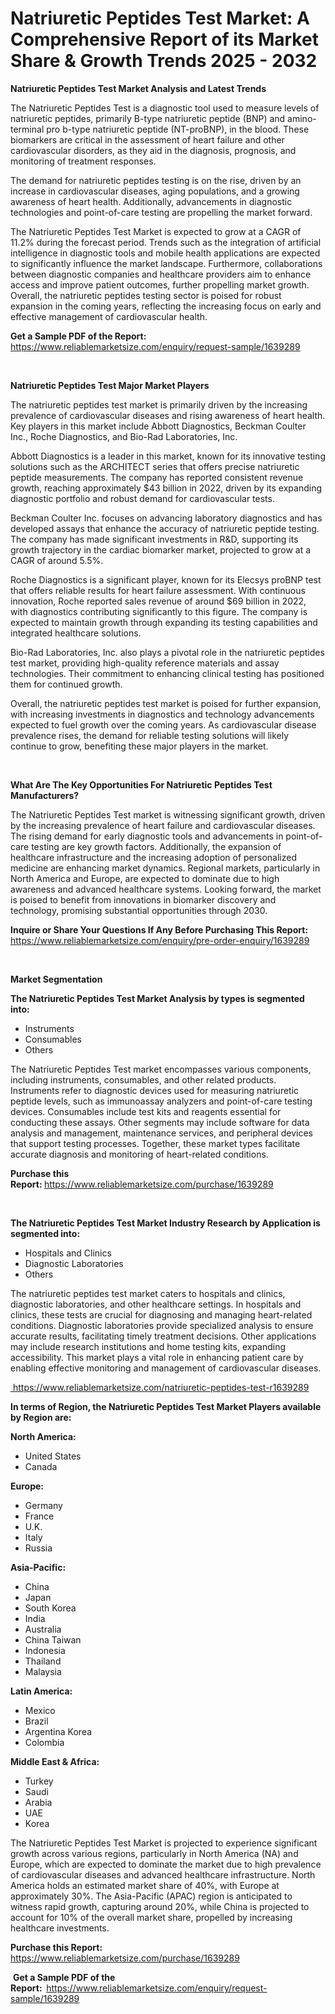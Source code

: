 <p><h1>Natriuretic Peptides Test Market: A Comprehensive Report of its Market Share & Growth Trends 2025 - 2032</h1></p><p><strong>Natriuretic Peptides Test Market Analysis and Latest Trends</strong></p>
<p><p>The Natriuretic Peptides Test is a diagnostic tool used to measure levels of natriuretic peptides, primarily B-type natriuretic peptide (BNP) and amino-terminal pro b-type natriuretic peptide (NT-proBNP), in the blood. These biomarkers are critical in the assessment of heart failure and other cardiovascular disorders, as they aid in the diagnosis, prognosis, and monitoring of treatment responses. </p><p>The demand for natriuretic peptides testing is on the rise, driven by an increase in cardiovascular diseases, aging populations, and a growing awareness of heart health. Additionally, advancements in diagnostic technologies and point-of-care testing are propelling the market forward. </p><p>The Natriuretic Peptides Test Market is expected to grow at a CAGR of 11.2% during the forecast period. Trends such as the integration of artificial intelligence in diagnostic tools and mobile health applications are expected to significantly influence the market landscape. Furthermore, collaborations between diagnostic companies and healthcare providers aim to enhance access and improve patient outcomes, further propelling market growth. Overall, the natriuretic peptides testing sector is poised for robust expansion in the coming years, reflecting the increasing focus on early and effective management of cardiovascular health.</p></p>
<p><strong>Get a Sample PDF of the Report:&nbsp;</strong> <a href="https://www.reliablemarketsize.com/enquiry/request-sample/1639289?utm_campaign=2444&utm_medium=2&utm_source=Github&utm_content=ia&utm_term=16042025&utm_id=natriuretic-peptides-test">https://www.reliablemarketsize.com/enquiry/request-sample/1639289</a></p>
<p>&nbsp;</p>
<p><strong>Natriuretic Peptides Test Major Market Players</strong></p>
<p><p>The natriuretic peptides test market is primarily driven by the increasing prevalence of cardiovascular diseases and rising awareness of heart health. Key players in this market include Abbott Diagnostics, Beckman Coulter Inc., Roche Diagnostics, and Bio-Rad Laboratories, Inc. </p><p>Abbott Diagnostics is a leader in this market, known for its innovative testing solutions such as the ARCHITECT series that offers precise natriuretic peptide measurements. The company has reported consistent revenue growth, reaching approximately $43 billion in 2022, driven by its expanding diagnostic portfolio and robust demand for cardiovascular tests. </p><p>Beckman Coulter Inc. focuses on advancing laboratory diagnostics and has developed assays that enhance the accuracy of natriuretic peptide testing. The company has made significant investments in R&D, supporting its growth trajectory in the cardiac biomarker market, projected to grow at a CAGR of around 5.5%. </p><p>Roche Diagnostics is a significant player, known for its Elecsys proBNP test that offers reliable results for heart failure assessment. With continuous innovation, Roche reported sales revenue of around $69 billion in 2022, with diagnostics contributing significantly to this figure. The company is expected to maintain growth through expanding its testing capabilities and integrated healthcare solutions.</p><p>Bio-Rad Laboratories, Inc. also plays a pivotal role in the natriuretic peptides test market, providing high-quality reference materials and assay technologies. Their commitment to enhancing clinical testing has positioned them for continued growth.</p><p>Overall, the natriuretic peptides test market is poised for further expansion, with increasing investments in diagnostics and technology advancements expected to fuel growth over the coming years. As cardiovascular disease prevalence rises, the demand for reliable testing solutions will likely continue to grow, benefiting these major players in the market.</p></p>
<p>&nbsp;</p>
<p><strong>What Are The Key Opportunities For Natriuretic Peptides Test Manufacturers?</strong></p>
<p><p>The Natriuretic Peptides Test market is witnessing significant growth, driven by the increasing prevalence of heart failure and cardiovascular diseases. The rising demand for early diagnostic tools and advancements in point-of-care testing are key growth factors. Additionally, the expansion of healthcare infrastructure and the increasing adoption of personalized medicine are enhancing market dynamics. Regional markets, particularly in North America and Europe, are expected to dominate due to high awareness and advanced healthcare systems. Looking forward, the market is poised to benefit from innovations in biomarker discovery and technology, promising substantial opportunities through 2030.</p></p>
<p><strong>Inquire or Share Your Questions If Any Before Purchasing This Report:</strong> <a href="https://www.reliablemarketsize.com/enquiry/pre-order-enquiry/1639289?utm_campaign=2444&utm_medium=2&utm_source=Github&utm_content=ia&utm_term=16042025&utm_id=natriuretic-peptides-test">https://www.reliablemarketsize.com/enquiry/pre-order-enquiry/1639289</a></p>
<p>&nbsp;</p>
<p><strong>Market Segmentation</strong></p>
<p><strong>The Natriuretic Peptides Test Market Analysis by types is segmented into:</strong></p>
<p><ul><li>Instruments</li><li>Consumables</li><li>Others</li></ul></p>
<p><p>The Natriuretic Peptides Test market encompasses various components, including instruments, consumables, and other related products. Instruments refer to diagnostic devices used for measuring natriuretic peptide levels, such as immunoassay analyzers and point-of-care testing devices. Consumables include test kits and reagents essential for conducting these assays. Other segments may include software for data analysis and management, maintenance services, and peripheral devices that support testing processes. Together, these market types facilitate accurate diagnosis and monitoring of heart-related conditions.</p></p>
<p><strong>Purchase this Report:&nbsp;</strong><a href="https://www.reliablemarketsize.com/purchase/1639289?utm_campaign=2444&utm_medium=2&utm_source=Github&utm_content=ia&utm_term=16042025&utm_id=natriuretic-peptides-test">https://www.reliablemarketsize.com/purchase/1639289</a></p>
<p>&nbsp;</p>
<p><strong>The Natriuretic Peptides Test Market Industry Research by Application is segmented into:</strong></p>
<p><ul><li>Hospitals and Clinics</li><li>Diagnostic Laboratories</li><li>Others</li></ul></p>
<p><p>The natriuretic peptides test market caters to hospitals and clinics, diagnostic laboratories, and other healthcare settings. In hospitals and clinics, these tests are crucial for diagnosing and managing heart-related conditions. Diagnostic laboratories provide specialized analysis to ensure accurate results, facilitating timely treatment decisions. Other applications may include research institutions and home testing kits, expanding accessibility. This market plays a vital role in enhancing patient care by enabling effective monitoring and management of cardiovascular diseases.</p></p>
<p><a href="https://www.reliablemarketsize.com/natriuretic-peptides-test-r1639289?utm_campaign=2444&utm_medium=2&utm_source=Github&utm_content=ia&utm_term=16042025&utm_id=natriuretic-peptides-test">&nbsp;https://www.reliablemarketsize.com/natriuretic-peptides-test-r1639289</a></p>
<p><strong>In terms of Region, the Natriuretic Peptides Test Market Players available by Region are:</strong></p>
<p>
    <p> <strong> North America: </strong>
        <ul>
            <li>United States</li>
            <li>Canada</li>
        </ul>
        </p> 
    <p> <strong> Europe: </strong>
        <ul>
            <li>Germany</li>
            <li>France</li>
            <li>U.K.</li>
            <li>Italy</li>
            <li>Russia</li>
        </ul>
        </p> 
    <p> <strong> Asia-Pacific: </strong>
        <ul>
            <li>China</li>
            <li>Japan</li>
            <li>South Korea</li>
            <li>India</li>
            <li>Australia</li>
            <li>China Taiwan</li>
            <li>Indonesia</li>
            <li>Thailand</li>
            <li>Malaysia</li>
        </ul>
        </p> 
    <p> <strong> Latin America: </strong>
        <ul>
            <li>Mexico</li>
            <li>Brazil</li>
            <li>Argentina Korea</li>
            <li>Colombia</li>
        </ul>
        </p> 
    <p> <strong> Middle East & Africa: </strong>
        <ul>
            <li>Turkey</li>
            <li>Saudi</li>
            <li>Arabia</li>
            <li>UAE</li>
            <li>Korea</li>
        </ul>
    </p>
    </p>
<p><p>The Natriuretic Peptides Test Market is projected to experience significant growth across various regions, particularly in North America (NA) and Europe, which are expected to dominate the market due to high prevalence of cardiovascular diseases and advanced healthcare infrastructure. North America holds an estimated market share of 40%, with Europe at approximately 30%. The Asia-Pacific (APAC) region is anticipated to witness rapid growth, capturing around 20%, while China is projected to account for 10% of the overall market share, propelled by increasing healthcare investments.</p></p>
<p><strong>Purchase this Report: </strong><a href="https://www.reliablemarketsize.com/purchase/1639289?utm_campaign=2444&utm_medium=2&utm_source=Github&utm_content=ia&utm_term=16042025&utm_id=natriuretic-peptides-test">https://www.reliablemarketsize.com/purchase/1639289</a></p>
<p>&nbsp;<strong>Get a Sample PDF of the Report:&nbsp;&nbsp;</strong><a href="https://www.reliablemarketsize.com/enquiry/request-sample/1639289?utm_campaign=2444&utm_medium=2&utm_source=Github&utm_content=ia&utm_term=16042025&utm_id=natriuretic-peptides-test">https://www.reliablemarketsize.com/enquiry/request-sample/1639289</a></p>
<p><strong></strong></p>
<p><p></p><p></p><p></p></p>